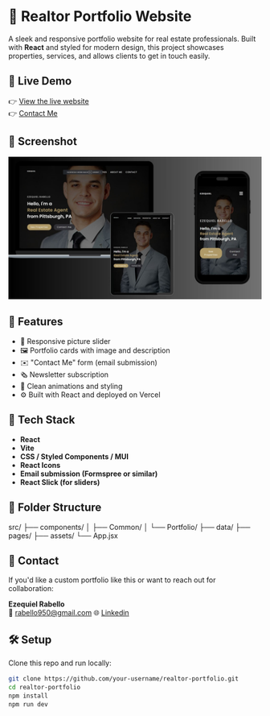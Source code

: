 # 🏡 Realtor Portfolio Website

A sleek and responsive portfolio website for real estate professionals. Built with **React** and styled for modern design, this project showcases properties, services, and allows clients to get in touch easily.

## 🚀 Live Demo

👉 [View the live website](https://arealtor.vercel.app)  
👉 [Contact Me](#contact)

## 📸 Screenshot
![Screenshot](./src/assets/Laptop.jpg) 

## 📸 Features

- 🔄 Responsive picture slider
- 🖼️ Portfolio cards with image and description
- ✉️ "Contact Me" form (email submission)
- 🗞️ Newsletter subscription
- 🎨 Clean animations and styling
- ⚙️ Built with React and deployed on Vercel

## 📂 Tech Stack

- **React**
- **Vite**
- **CSS / Styled Components / MUI**
- **React Icons**
- **Email submission (Formspree or similar)**
- **React Slick (for sliders)**

## 🧱 Folder Structure
src/
├── components/
│ ├── Common/
│ └── Portfolio/
├── data/
├── pages/
├── assets/
└── App.jsx

## 📧 Contact

If you'd like a custom portfolio like this or want to reach out for collaboration:

**Ezequiel Rabello**  
📧 rabello950@gmail.com
🌐 [Linkedin](https://www.linkedin.com/in/ezequiel-rabello-1587002aa/)

## 🛠️ Setup

Clone this repo and run locally:

```bash
git clone https://github.com/your-username/realtor-portfolio.git
cd realtor-portfolio
npm install
npm run dev
